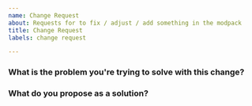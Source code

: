 ```yaml
---
name: Change Request
about: Requests for to fix / adjust / add something in the modpack
title: Change Request
labels: change request

---
```


### What is the problem you're trying to solve with this change?

### What do you propose as a solution?
